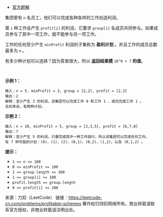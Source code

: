 * [官方题解](https://leetcode-cn.com/problems/profitable-schemes/solution/ying-li-ji-hua-by-leetcode-solution-3t8o/)

集团里有 ```n``` 名员工，他们可以完成各种各样的工作创造利润。

第 ```i``` 种工作会产生 ```profit[i]``` 的利润，它要求 ```group[i]``` 名成员共同参与。如果成员参与了其中一项工作，就不能参与另一项工作。

工作的任何至少产生 ```minProfit``` 利润的子集称为 **盈利计划** 。并且工作的成员总数最多为 ```n``` 。

有多少种计划可以选择？因为答案很大，所以 **返回结果模** ```10^9 + 7``` **的值**。

 

**示例 1：**
```
输入：n = 5, minProfit = 3, group = [2,2], profit = [2,3]
输出：2
解释：至少产生 3 的利润，该集团可以完成工作 0 和工作 1 ，或仅完成工作 1 。
总的来说，有两种计划。
```
**示例 2：**
```
输入：n = 10, minProfit = 5, group = [2,3,5], profit = [6,7,8]
输出：7
解释：至少产生 5 的利润，只要完成其中一种工作就行，所以该集团可以完成任何工作。
有 7 种可能的计划：(0)，(1)，(2)，(0,1)，(0,2)，(1,2)，以及 (0,1,2) 。
```

**提示：**

* ```1 <= n <= 100```
* ```0 <= minProfit <= 100```
* ```1 <= group.length <= 100```
* ```1 <= group[i] <= 100```
* ```profit.length == group.length```
* ```0 <= profit[i] <= 100```

来源：力扣（LeetCode）
链接：https://leetcode-cn.com/problems/profitable-schemes
著作权归领扣网络所有。商业转载请联系官方授权，非商业转载请注明出处。